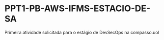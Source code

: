 # PPT1-PB-AWS-IFMS-ESTACIO-DE-SA
Primeira atividade solicitada para o estágio de DevSecOps na compasso.uol
